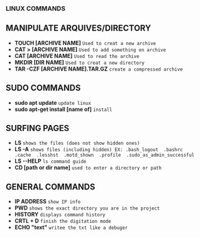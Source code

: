 ### LINUX COMMANDS

## MANIPULATE ARQUIVES/DIRECTORY
- **TOUCH [ARCHIVE NAME]** `Used to creat a new archive`
- **CAT > [ARCHIVE NAME]** `Used to add something on archive`
- **CAT [ARCHIVE NAME]** `Used to read the archive`
- **MKDIR [DIR NAME]** `Used to creat a new directory`
- **TAR -CZF [ARCHIVE NAME].TAR.GZ** `create a compressed archive`

## SUDO COMMANDS
- **sudo apt update** `update linux`
- **sudo apt-get install [name of]** `install `


## SURFING PAGES
- **LS** `shows the files (does not show hidden ones)`
- **LS -A** `shows files (including hidden) EX: .bash_logout  .bashrc  .cache  .lesshst  .motd_shown  .profile  .sudo_as_admin_successful`
- **LS --HELP** `ls command guide`
- **CD [path or dir name]**  `used to enter a directory or path` 

 
## GENERAL COMMANDS
- **IP ADDRESS** `show IP info`
- **PWD** `shows the exact directory you are in the project `
- **HISTORY** `displays command history`
- **CRTL + D** `finish the digitation mode`
- **ECHO "text"** `writee the txt like a debuger`



